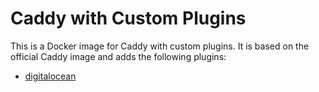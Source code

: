 # Caddy with Custom Plugins
This is a Docker image for Caddy with custom plugins. It is based on the official Caddy image and adds the following plugins:
- [digitalocean](https://github.com/caddy-dns/digitalocean)